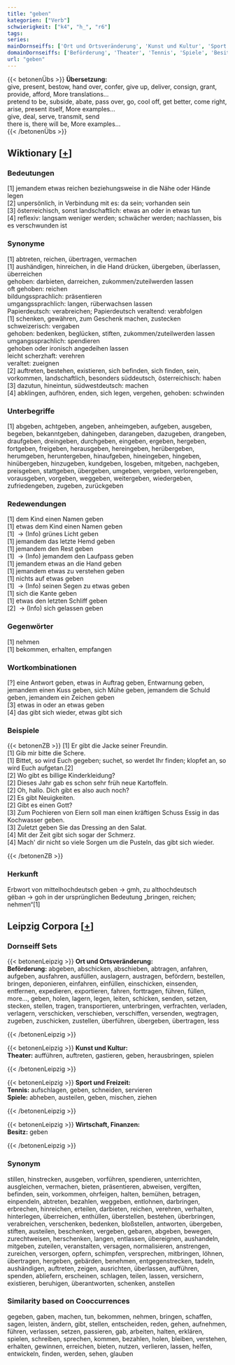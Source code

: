 ```yaml
---
title: "geben"
kategorien: ["Verb"]
schwierigkeit: ["k4", "h_", "r6"]
tags:
series:
mainDornseiffs: ['Ort und Ortsveränderung', 'Kunst und Kultur', 'Sport und Freizeit', 'Wirtschaft, Finanzen']
domainDornseiffs: ['Beförderung', 'Theater', 'Tennis', 'Spiele', 'Besitz']
url: "geben"
---
```


{{< betonenÜbs >}}
**Übersetzung:**  
give, present, bestow, hand over, confer, give up, deliver, consign, grant, provide, afford, More translations...  
pretend to be, subside, abate, pass over, go, cool off, get better, come right, arise, present  itself, More examples...  
give, deal, serve, transmit, send  
there is, there will be, More examples...  
{{< /betonenÜbs >}}

## Wiktionary [[+](https://de.wiktionary.org/wiki/geben)]

### Bedeutungen
[1] jemandem etwas reichen beziehungsweise in die Nähe oder Hände legen  
[2] unpersönlich, in Verbindung mit es: da sein; vorhanden sein  
[3] österreichisch, sonst landschaftlich: etwas an oder in etwas tun  
[4] reflexiv: langsam weniger werden; schwächer werden; nachlassen, bis es verschwunden ist  

### Synonyme
[1] abtreten, reichen, übertragen, vermachen  
[1] aushändigen, hinreichen, in die Hand drücken, übergeben, überlassen, überreichen  
gehoben: darbieten, darreichen, zukommen/zuteilwerden lassen  
oft gehoben: reichen  
bildungssprachlich: präsentieren  
umgangssprachlich: langen, rüberwachsen lassen  
Papierdeutsch: verabreichen; Papierdeutsch veraltend: verabfolgen  
[1] schenken, gewähren, zum Geschenk machen, zustecken  
schweizerisch: vergaben  
gehoben: bedenken, beglücken, stiften, zukommen/zuteilwerden lassen  
umgangssprachlich: spendieren  
gehoben oder ironisch angedeihen lassen  
leicht scherzhaft: verehren  
veraltet: zueignen  
[2] auftreten, bestehen, existieren, sich befinden, sich finden, sein, vorkommen, landschaftlich, besonders süddeutsch, österreichisch: haben  
[3] dazutun, hineintun, südwestdeutsch: machen  
[4] abklingen, aufhören, enden, sich legen, vergehen, gehoben: schwinden  

### Unterbegriffe
[1] abgeben, achtgeben, angeben, anheimgeben, aufgeben, ausgeben, begeben, bekanntgeben, dahingeben, darangeben, dazugeben, drangeben, draufgeben, dreingeben, durchgeben, eingeben, ergeben, hergeben, fortgeben, freigeben, herausgeben, hereingeben, herübergeben, herumgeben, heruntergeben, hinaufgeben, hineingeben, hingeben, hinübergeben, hinzugeben, kundgeben, losgeben, mitgeben, nachgeben, preisgeben, stattgeben, übergeben, umgeben, vergeben, verlorengeben, vorausgeben, vorgeben, weggeben, weitergeben, wiedergeben, zufriedengeben, zugeben, zurückgeben  

### Redewendungen
[1] dem Kind einen Namen geben  
[1] etwas dem Kind einen Namen geben  
[1]  -> (Info) grünes Licht geben  
[1] jemandem das letzte Hemd geben  
[1] jemandem den Rest geben  
[1]  -> (Info) jemandem den Laufpass geben  
[1] jemandem etwas an die Hand geben  
[1] jemandem etwas zu verstehen geben  
[1] nichts auf etwas geben  
[1]  -> (Info) seinen Segen zu etwas geben  
[1] sich die Kante geben  
[1] etwas den letzten Schliff geben  
[2]  -> (Info) sich gelassen geben  

### Gegenwörter
[1] nehmen  
[1] bekommen, erhalten, empfangen  

### Wortkombinationen
[?] eine Antwort geben, etwas in Auftrag geben, Entwarnung geben, jemandem einen Kuss geben, sich Mühe geben, jemandem die Schuld geben, jemandem ein Zeichen geben  
[3] etwas in oder an etwas geben  
[4] das gibt sich wieder, etwas gibt sich  

### Beispiele
{{< betonenZB >}}
[1] Er gibt die Jacke seiner Freundin.  
[1] Gib mir bitte die Schere.  
[1] Bittet, so wird Euch gegeben; suchet, so werdet Ihr finden; klopfet an, so wird Euch aufgetan.[2]  
[2] Wo gibt es billige Kinderkleidung?  
[2] Dieses Jahr gab es schon sehr früh neue Kartoffeln.  
[2] Oh, hallo. Dich gibt es also auch noch?  
[2] Es gibt Neuigkeiten.  
[2] Gibt es einen Gott?  
[3] Zum Pochieren von Eiern soll man einen kräftigen Schuss Essig in das Kochwasser geben.  
[3] Zuletzt geben Sie das Dressing an den Salat.  
[4] Mit der Zeit gibt sich sogar der Schmerz.  
[4] Mach' dir nicht so viele Sorgen um die Pusteln, das gibt sich wieder.  

{{< /betonenZB >}}
### Herkunft
Erbwort von mittelhochdeutsch geben → gmh, zu althochdeutsch gëban → goh in der ursprünglichen Bedeutung „bringen, reichen; nehmen“[1]  


## Leipzig Corpora [[+](https://corpora.uni-leipzig.de/en/res?word=geben&corpusId=deu_newscrawl-public_2018)]

### Dornseiff Sets
{{< betonenLeipzig >}}
**Ort und Ortsveränderung:**  
**Beförderung:** abgeben, abschicken, abschieben, abtragen, anfahren, aufgeben, ausfahren, ausfüllen, auslagern, austragen, befördern, bestellen, bringen, deponieren, einfahren, einfüllen, einschicken, einsenden, entfernen, expedieren, exportieren, fahren, forttragen, führen, füllen, more..., geben, holen, lagern, legen, leiten, schicken, senden, setzen, stecken, stellen, tragen, transportieren, unterbringen, verfrachten, verladen, verlagern, verschicken, verschieben, verschiffen, versenden, wegtragen, zugeben, zuschicken, zustellen, überführen, übergeben, übertragen, less  

{{< /betonenLeipzig >}}


{{< betonenLeipzig >}}
**Kunst und Kultur:**  
**Theater:** aufführen, auftreten, gastieren, geben, herausbringen, spielen  

{{< /betonenLeipzig >}}


{{< betonenLeipzig >}}
**Sport und Freizeit:**  
**Tennis:** aufschlagen, geben, schneiden, servieren  
**Spiele:** abheben, austeilen, geben, mischen, ziehen  

{{< /betonenLeipzig >}}


{{< betonenLeipzig >}}
**Wirtschaft, Finanzen:**  
**Besitz:** geben  

{{< /betonenLeipzig >}}

### Synonym
stillen, hinstrecken, ausgeben, vorführen, spendieren, unterrichten, ausgleichen, vermachen, bieten, präsentieren, abweisen, vergiften, befinden, sein, vorkommen, ohrfeigen, halten, bemühen, betragen, einpendeln, abtreten, bezahlen, weggeben, entlohnen, darbringen, erbrechen, hinreichen, erteilen, darbieten, reichen, verehren, verhalten, hinterlegen, überreichen, enthüllen, überstellen, bestehen, überbringen, verabreichen, verschenken, bedenken, bloßstellen, antworten, übergeben, stiften, austeilen, beschenken, vergeben, gebaren, abgeben, bewegen, zurechtweisen, herschenken, langen, entlassen, übereignen, aushandeln, mitgeben, zuteilen, veranstalten, versagen, normalisieren, anstrengen, zureichen, versorgen, opfern, schimpfen, versprechen, mitbringen, löhnen, übertragen, hergeben, gebärden, benehmen, entgegenstrecken, tadeln, aushändigen, auftreten, zeigen, ausrichten, überlassen, aufführen, spenden, abliefern, erscheinen, schlagen, teilen, lassen, versichern, existieren, beruhigen, überantworten, schenken, anstellen


### Similarity based on Cooccurrences
gegeben, gaben, machen, tun, bekommen, nehmen, bringen, schaffen, sagen, leisten, ändern, gibt, stellen, entscheiden, reden, gehen, aufnehmen, führen, verlassen, setzen, passieren, gab, arbeiten, halten, erklären, spielen, schreiben, sprechen, kommen, bezahlen, holen, bleiben, verstehen, erhalten, gewinnen, erreichen, bieten, nutzen, verlieren, lassen, helfen, entwickeln, finden, werden, sehen, glauben


